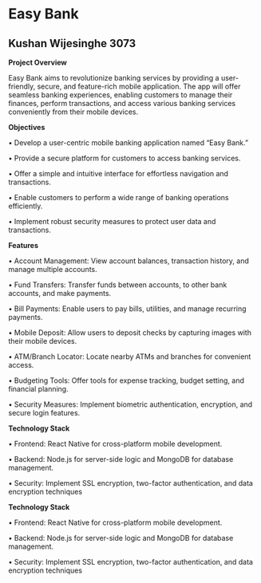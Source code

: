 # Easy Bank
Kushan Wijesinghe 3073
-------------------------
**Project Overview**

Easy Bank aims to revolutionize banking services by providing a user-friendly, secure, and feature-rich mobile application. The app will offer seamless banking experiences, enabling customers to manage their finances, perform transactions, and access various banking services conveniently from their mobile devices.

**Objectives**

• Develop a user-centric mobile banking application named “Easy Bank.”

• Provide a secure platform for customers to access banking services.

• Offer a simple and intuitive interface for effortless navigation and transactions.

• Enable customers to perform a wide range of banking operations efficiently.

• Implement robust security measures to protect user data and transactions.

**Features**

• Account Management: View account balances, transaction history, and manage multiple accounts.

• Fund Transfers: Transfer funds between accounts, to other bank accounts, and make payments.

• Bill Payments: Enable users to pay bills, utilities, and manage recurring payments.

• Mobile Deposit: Allow users to deposit checks by capturing images with their mobile devices.

• ATM/Branch Locator: Locate nearby ATMs and branches for convenient access.

• Budgeting Tools: Offer tools for expense tracking, budget setting, and financial planning.

• Security Measures: Implement biometric authentication, encryption, and secure login features.

**Technology Stack**

• Frontend: React Native for cross-platform mobile development.

• Backend: Node.js for server-side logic and MongoDB for database management.

• Security: Implement SSL encryption, two-factor authentication, and data encryption techniques

**Technology Stack**

• Frontend: React Native for cross-platform mobile development.

• Backend: Node.js for server-side logic and MongoDB for database management.

• Security: Implement SSL encryption, two-factor authentication, and data encryption techniques
